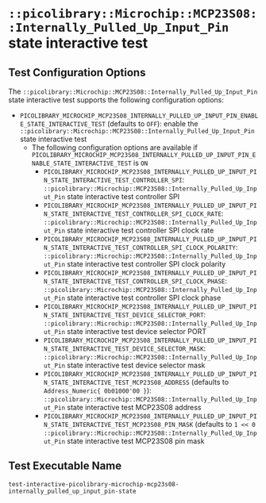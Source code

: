# `::picolibrary::Microchip::MCP23S08::Internally_Pulled_Up_Input_Pin` state interactive test

## Test Configuration Options
The `::picolibrary::Microchip::MCP23S08::Internally_Pulled_Up_Input_Pin` state interactive
test supports the following configuration options:
- `PICOLIBRARY_MICROCHIP_MCP23S08_INTERNALLY_PULLED_UP_INPUT_PIN_ENABLE_STATE_INTERACTIVE_TEST`
  (defaults to `OFF`): enable the
  `::picolibrary::Microchip::MCP23S08::Internally_Pulled_Up_Input_Pin` state interactive
  test
    - The following configuration options are available if
      `PICOLIBRARY_MICROCHIP_MCP23S08_INTERNALLY_PULLED_UP_INPUT_PIN_ENABLE_STATE_INTERACTIVE_TEST`
      is `ON`
        - `PICOLIBRARY_MICROCHIP_MCP23S08_INTERNALLY_PULLED_UP_INPUT_PIN_STATE_INTERACTIVE_TEST_CONTROLLER_SPI`:
          `::picolibrary::Microchip::MCP23S08::Internally_Pulled_Up_Input_Pin` state
          interactive test controller SPI
        - `PICOLIBRARY_MICROCHIP_MCP23S08_INTERNALLY_PULLED_UP_INPUT_PIN_STATE_INTERACTIVE_TEST_CONTROLLER_SPI_CLOCK_RATE`:
          `::picolibrary::Microchip::MCP23S08::Internally_Pulled_Up_Input_Pin` state
          interactive test controller SPI clock rate
        - `PICOLIBRARY_MICROCHIP_MCP23S08_INTERNALLY_PULLED_UP_INPUT_PIN_STATE_INTERACTIVE_TEST_CONTROLLER_SPI_CLOCK_POLARITY`:
          `::picolibrary::Microchip::MCP23S08::Internally_Pulled_Up_Input_Pin` state
          interactive test controller SPI clock polarity
        - `PICOLIBRARY_MICROCHIP_MCP23S08_INTERNALLY_PULLED_UP_INPUT_PIN_STATE_INTERACTIVE_TEST_CONTROLLER_SPI_CLOCK_PHASE`:
          `::picolibrary::Microchip::MCP23S08::Internally_Pulled_Up_Input_Pin` state
          interactive test controller SPI clock phase
        - `PICOLIBRARY_MICROCHIP_MCP23S08_INTERNALLY_PULLED_UP_INPUT_PIN_STATE_INTERACTIVE_TEST_DEVICE_SELECTOR_PORT`:
          `::picolibrary::Microchip::MCP23S08::Internally_Pulled_Up_Input_Pin` state
          interactive test device selector PORT
        - `PICOLIBRARY_MICROCHIP_MCP23S08_INTERNALLY_PULLED_UP_INPUT_PIN_STATE_INTERACTIVE_TEST_DEVICE_SELECTOR_MASK`:
          `::picolibrary::Microchip::MCP23S08::Internally_Pulled_Up_Input_Pin` state
          interactive test device selector mask
        - `PICOLIBRARY_MICROCHIP_MCP23S08_INTERNALLY_PULLED_UP_INPUT_PIN_STATE_INTERACTIVE_TEST_MCP23S08_ADDRESS`
          (defaults to `Address_Numeric{ 0b01000'00 }`):
          `::picolibrary::Microchip::MCP23S08::Internally_Pulled_Up_Input_Pin` state
          interactive test MCP23S08 address
        - `PICOLIBRARY_MICROCHIP_MCP23S08_INTERNALLY_PULLED_UP_INPUT_PIN_STATE_INTERACTIVE_TEST_MCP23S08_PIN_MASK`
          (defaults to `1 << 0`
          `::picolibrary::Microchip::MCP23S08::Internally_Pulled_Up_Input_Pin` state
          interactive test MCP23S08 pin mask

## Test Executable Name
`test-interactive-picolibrary-microchip-mcp23s08-internally_pulled_up_input_pin-state`
